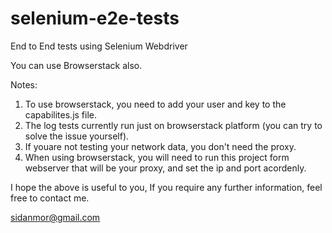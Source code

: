 # selenium-e2e-tests
End to End tests using Selenium Webdriver

You can use Browserstack also.

Notes: 
1. To use browserstack, you need to add your user and key to the capabilites.js file.
2. The log tests currently run just on browserstack platform (you can try to solve the issue yourself).
3. If youare not testing your network data, you don't need the proxy.
4. When using browserstack, you will need to run this project form webserver that will be your proxy, and set the ip and port acordenly.

I hope the above is useful to you,
If you require any further information, feel free to contact me.

sidanmor@gmail.com
